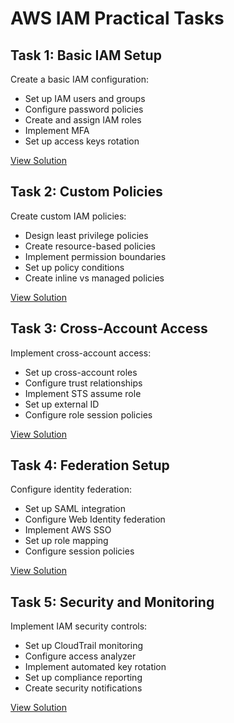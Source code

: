 # AWS IAM Practical Tasks

## Task 1: Basic IAM Setup
Create a basic IAM configuration:
- Set up IAM users and groups
- Configure password policies
- Create and assign IAM roles
- Implement MFA
- Set up access keys rotation

[View Solution](./task1-basic-setup/)

## Task 2: Custom Policies
Create custom IAM policies:
- Design least privilege policies
- Create resource-based policies
- Implement permission boundaries
- Set up policy conditions
- Create inline vs managed policies

[View Solution](./task2-custom-policies/)

## Task 3: Cross-Account Access
Implement cross-account access:
- Set up cross-account roles
- Configure trust relationships
- Implement STS assume role
- Set up external ID
- Configure role session policies

[View Solution](./task3-cross-account/)

## Task 4: Federation Setup
Configure identity federation:
- Set up SAML integration
- Configure Web Identity federation
- Implement AWS SSO
- Set up role mapping
- Configure session policies

[View Solution](./task4-federation/)

## Task 5: Security and Monitoring
Implement IAM security controls:
- Set up CloudTrail monitoring
- Configure access analyzer
- Implement automated key rotation
- Set up compliance reporting
- Create security notifications

[View Solution](./task5-security/) 